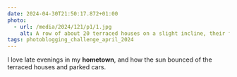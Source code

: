 ```yaml
---
date: 2024-04-30T21:50:17.872+01:00
photo:
  - url: /media/2024/121/p1/1.jpg
    alt: A row of about 20 terraced houses on a slight incline, their frontages highlighted by the low lying, late evening sunlight. Cars and vans are also parked along the road, their edges picked out by the remaining daylight. Two trees frame the image.
tags: photoblogging_challenge_april_2024
---
```


I love late evenings in my **hometown**, and how the sun bounced of the terraced houses and parked cars.
